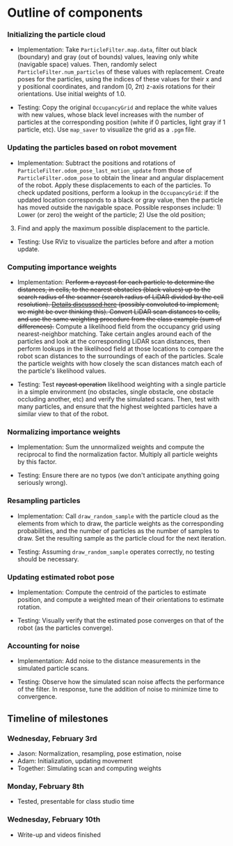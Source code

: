 # Outline of components

### Initializing the particle cloud

- Implementation: Take `ParticleFilter.map.data`, filter out black (boundary) and
gray (out of bounds) values, leaving only white (navigable space) values. Then,
randomly select `ParticleFilter.num_particles` of these values with replacement.
Create poses for the particles, using the indices of these values for their x and
y positional coordinates, and random [0, 2π) z-axis rotations for their orientations.
Use initial weights of 1.0.

- Testing: Copy the original `OccupancyGrid` and replace the white values with
new values, whose black level increases with the number of particles at the
corresponding position (white if 0 particles, light gray if 1 particle, etc).
Use `map_saver` to visualize the grid as a `.pgm` file.

### Updating the particles based on robot movement

- Implementation: Subtract the positions and rotations of
`ParticleFilter.odom_pose_last_motion_update` from those of `ParticleFilter.odom_pose`
to obtain the linear and angular displacement of the robot. Apply these displacements
to each of the particles. To check updated positions, perform a lookup in the
`OccupancyGrid`: if the updated location corresponds to a black or gray value,
then the particle has moved outside the navigable space. Possible responses
include: 1) Lower (or zero) the weight of the particle; 2) Use the old position;
3) Find and apply the maximum possible displacement to the particle.

- Testing: Use RViz to visualize the particles before and after a motion update.

### Computing importance weights

- Implementation: ~~Perform a raycast for each particle to determine the distances,
in cells, to the nearest obstacles (black values) up to the search radius of the
scanner (search radius of LiDAR divided by the cell resolution).
[Details discussed here](https://theshoemaker.de/2016/02/ray-casting-in-2d-grids/)
(possibly convoluted to implement, we might be over thinking this). Convert LiDAR
scan distances to cells, and use the same weighting procedure from the class example
(sum of differences).~~
Compute a likelihood field from the occupancy grid using nearest-neighbor matching.
Take certain angles around each of the particles and look at the corresponding LiDAR scan distances, then perform lookups in the likelihood field at those locations to compare the robot scan distances to the surroundings of each of the particles. Scale the particle weights with how closely the scan distances match each of the particle's likelihood values.

- Testing: Test ~~raycast operation~~ likelihood weighting with a single particle in a simple environment
(no obstacles, single obstacle, one obstacle occluding another, etc) and verify
the simulated scans. Then, test with many particles, and ensure that the highest
weighted particles have a similar view to that of the robot.

### Normalizing importance weights

- Implementation: Sum the unnormalized weights and compute the reciprocal to find
the normalization factor. Multiply all particle weights by this factor.

- Testing: Ensure there are no typos (we don't anticipate anything going seriously
wrong).

### Resampling particles

- Implementation: Call `draw_random_sample` with the particle cloud as the elements
from which to draw, the particle weights as the corresponding probabilities, and
the number of particles as the number of samples to draw. Set the resulting sample
as the particle cloud for the next iteration.

- Testing: Assuming `draw_random_sample` operates correctly, no testing should be
necessary.

### Updating estimated robot pose

- Implementation: Compute the centroid of the particles to estimate position, and
compute a weighted mean of their orientations to estimate rotation.

- Testing: Visually verify that the estimated pose converges on that of the robot
(as the particles converge).

### Accounting for noise

- Implementation: Add noise to the distance measurements in the simulated particle
scans.

- Testing: Observe how the simulated scan noise affects the performance of the
filter. In response, tune the addition of noise to minimize time to convergence.

## Timeline of milestones

### Wednesday, February 3rd
- Jason: Normalization, resampling, pose estimation, noise
- Adam: Initialization, updating movement
- Together: Simulating scan and computing weights

### Monday, February 8th
- Tested, presentable for class studio time

### Wednesday, February 10th
- Write-up and videos finished
